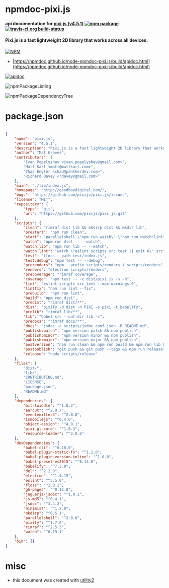 # npmdoc-pixi.js

#### api documentation for  [pixi.js (v4.5.1)](http://goodboydigital.com/)  [![npm package](https://img.shields.io/npm/v/npmdoc-pixi.js.svg?style=flat-square)](https://www.npmjs.org/package/npmdoc-pixi.js) [![travis-ci.org build-status](https://api.travis-ci.org/npmdoc/node-npmdoc-pixi.js.svg)](https://travis-ci.org/npmdoc/node-npmdoc-pixi.js)

#### Pixi.js is a fast lightweight 2D library that works across all devices.

[![NPM](https://nodei.co/npm/pixi.js.png?downloads=true&downloadRank=true&stars=true)](https://www.npmjs.com/package/pixi.js)

- [https://npmdoc.github.io/node-npmdoc-pixi.js/build/apidoc.html](https://npmdoc.github.io/node-npmdoc-pixi.js/build/apidoc.html)

[![apidoc](https://npmdoc.github.io/node-npmdoc-pixi.js/build/screenCapture.buildCi.browser.%252Ftmp%252Fbuild%252Fapidoc.html.png)](https://npmdoc.github.io/node-npmdoc-pixi.js/build/apidoc.html)

![npmPackageListing](https://npmdoc.github.io/node-npmdoc-pixi.js/build/screenCapture.npmPackageListing.svg)

![npmPackageDependencyTree](https://npmdoc.github.io/node-npmdoc-pixi.js/build/screenCapture.npmPackageDependencyTree.svg)



# package.json

```json

{
    "name": "pixi.js",
    "version": "4.5.1",
    "description": "Pixi.js is a fast lightweight 2D library that works across all devices.",
    "author": "Mat Groves",
    "contributors": [
        "Ivan Popelyshev <ivan.popelyshev@gmail.com>",
        "Matt Karl <matt@mattkarl.com>",
        "Chad Engler <chad@pantherdev.com>",
        "Richard Davey <rdavey@gmail.com>"
    ],
    "main": "./lib/index.js",
    "homepage": "http://goodboydigital.com/",
    "bugs": "https://github.com/pixijs/pixi.js/issues",
    "license": "MIT",
    "repository": {
        "type": "git",
        "url": "https://github.com/pixijs/pixi.js.git"
    },
    "scripts": {
        "clean": "rimraf dist lib && mkdirp dist && mkdir lib",
        "prestart": "npm run clean",
        "start": "parallelshell \"npm run watch\" \"npm run watch:lint\" \"npm run watch:lib\"",
        "watch": "npm run dist -- --watch",
        "watch:lib": "npm run lib -- --watch",
        "watch:lint": "watch \"eslint scripts src test || exit 0\" src",
        "test": "floss --path test/index.js",
        "test:debug": "npm test -- --debug",
        "prerenders": "npm --prefix scripts/renders i scripts/renders",
        "renders": "electron scripts/renders",
        "precoverage": "rimraf coverage",
        "coverage": "npm test -- -c dist/pixi.js -s -h",
        "lint": "eslint scripts src test --max-warnings 0",
        "lintfix": "npm run lint --fix",
        "prebuild": "npm run lint",
        "build": "npm run dist",
        "predist": "rimraf dist/**",
        "dist": "pixify -d dist -n PIXI -o pixi -t babelify",
        "prelib": "rimraf lib/**",
        "lib": "babel src --out-dir lib -s",
        "predocs": "rimraf docs/**",
        "docs": "jsdoc -c scripts/jsdoc.conf.json -R README.md",
        "publish:patch": "npm version patch && npm publish",
        "publish:minor": "npm version minor && npm publish",
        "publish:major": "npm version major && npm publish",
        "postversion": "npm run clean && npm run build && npm run lib && npm test",
        "postpublish": "git push && git push --tags && npm run release",
        "release": "node scripts/release"
    },
    "files": [
        "dist/",
        "lib/",
        "CONTRIBUTING.md",
        "LICENSE",
        "package.json",
        "README.md"
    ],
    "dependencies": {
        "bit-twiddle": "^1.0.2",
        "earcut": "^2.0.7",
        "eventemitter3": "^2.0.0",
        "ismobilejs": "^0.4.0",
        "object-assign": "^4.0.1",
        "pixi-gl-core": "^1.0.3",
        "resource-loader": "^2.0.6"
    },
    "devDependencies": {
        "babel-cli": "^6.18.0",
        "babel-plugin-static-fs": "^1.1.0",
        "babel-plugin-version-inline": "^1.0.0",
        "babel-preset-es2015": "^6.14.0",
        "babelify": "^7.3.0",
        "del": "^2.2.0",
        "electron": "^1.4.15",
        "eslint": "^3.5.0",
        "floss": "^2.0.1",
        "gh-pages": "^0.12.0",
        "jaguarjs-jsdoc": "^1.0.1",
        "js-md5": "^0.4.1",
        "jsdoc": "^3.4.2",
        "minimist": "^1.2.0",
        "mkdirp": "^0.5.1",
        "parallelshell": "^2.0.0",
        "pixify": "^1.7.0",
        "rimraf": "^2.5.3",
        "watch": "^0.19.1"
    },
    "bin": {}
}
```



# misc
- this document was created with [utility2](https://github.com/kaizhu256/node-utility2)
